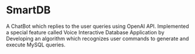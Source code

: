 # SmartDB
A ChatBot which replies to the user queries using OpenAI API.
Implemented a special feature called Voice Interactive Database
Application by Developing an algorithm which recognizes user
commands to generate and execute MySQL queries.
